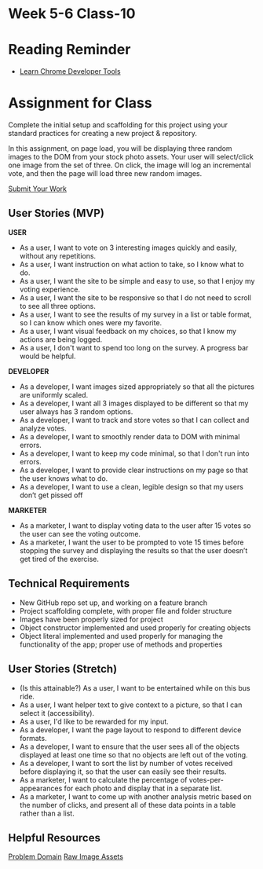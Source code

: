 # Week 5-6 Class-10

# Reading Reminder
* [Learn Chrome Developer Tools](https://canvas.instructure.com/courses/1274842/modules/items/15743604)

# Assignment for Class
Complete the initial setup and scaffolding for this project using your standard practices for creating a new project & repository.

In this assignment, on page load, you will be displaying three random images to the DOM from your stock photo assets. Your user will select/click one image from the set of three. On click, the image will log an incremental vote, and then the page will load three new random images.

[Submit Your Work](https://canvas.instructure.com/courses/1274842/modules/items/15743603)

## User Stories (MVP)
**USER**
- As a user, I want to vote on 3 interesting images quickly and easily, without any repetitions.
- As a user, I want instruction on what action to take, so I know what to do.
- As a user, I want the site to be simple and easy to use, so that I enjoy my voting experience.
- As a user, I want the site to be responsive so that I do not need to scroll to see all three options.
- As a user, I want to see the results of my survey in a list or table format, so I can know which ones were my favorite.
- As a user, I want visual feedback on my choices, so that I know my actions are being logged.
- As a user, I don't want to spend too long on the survey. A progress bar would be helpful.

**DEVELOPER**
- As a developer, I want images sized appropriately so that all the pictures are uniformly scaled.
- As a developer, I want all 3 images displayed to be different so that my user always has 3 random options.
- As a developer, I want to track and store votes so that I can collect and analyze votes.
- As a developer, I want to smoothly render data to DOM with minimal errors.
- As a developer, I want to keep my code minimal, so that I don't run into errors.
- As a developer, I want to provide clear instructions on my page so that the user knows what to do.
- As a developer, I want to use a clean, legible design so that my users don’t get pissed off

**MARKETER**
- As a marketer, I want to display voting data to the user after 15 votes so the user can see the voting outcome.
- As a marketer, I want the user to be prompted to vote 15 times before stopping the survey and displaying the results so that the user doesn’t get tired of the exercise.


## Technical Requirements
 - New GitHub repo set up, and working on a feature branch
 - Project scaffolding complete, with proper file and folder structure
 - Images have been properly sized for project
 - Object constructor implemented and used properly for creating objects
 - Object literal implemented and used properly for managing the functionality of the app; proper use of methods and properties

## User Stories (Stretch)
- (Is this attainable?) As a user, I want to be entertained while on this bus ride.
- As a user, I want helper text to give context to a picture, so that I can select it (accessibility).
- As a user, I'd like to be rewarded for my input.
- As a developer, I want the page layout to respond to different device formats.
- As a developer, I want to ensure that the user sees all of the objects displayed at least one time so that no objects are left out of the voting.
- As a developer, I want to sort the list by number of votes received before displaying it, so that the user can easily see their results.
- As a marketer, I want to calculate the percentage of votes-per-appearances for each photo and display that in a separate list.
- As a marketer, I want to come up with another analysis metric based on the number of clicks, and present all of these data points in a table rather than a list.

## Helpful Resources
[Problem Domain](../assets/README.md)
[Raw Image Assets](../assets/images)

